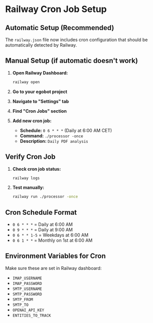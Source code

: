 # Railway Cron Job Setup

## Automatic Setup (Recommended)

The `railway.json` file now includes cron configuration that should be automatically detected by Railway.

## Manual Setup (if automatic doesn't work)

1. **Open Railway Dashboard:**
   ```bash
   railway open
   ```

2. **Go to your egobot project**

3. **Navigate to "Settings" tab**

4. **Find "Cron Jobs" section**

5. **Add new cron job:**
   - **Schedule:** `0 6 * * *` (Daily at 6:00 AM CET)
   - **Command:** `./processor -once`
   - **Description:** `Daily PDF analysis`

## Verify Cron Job

1. **Check cron job status:**
   ```bash
   railway logs
   ```

2. **Test manually:**
   ```bash
   railway run ./processor -once
   ```

## Cron Schedule Format

- `0 6 * * *` = Daily at 6:00 AM
- `0 9 * * *` = Daily at 9:00 AM  
- `0 6 * * 1-5` = Weekdays at 6:00 AM
- `0 6 1 * *` = Monthly on 1st at 6:00 AM

## Environment Variables for Cron

Make sure these are set in Railway dashboard:
- `IMAP_USERNAME`
- `IMAP_PASSWORD` 
- `SMTP_USERNAME`
- `SMTP_PASSWORD`
- `SMTP_FROM`
- `SMTP_TO`
- `OPENAI_API_KEY`
- `ENTITIES_TO_TRACK` 
